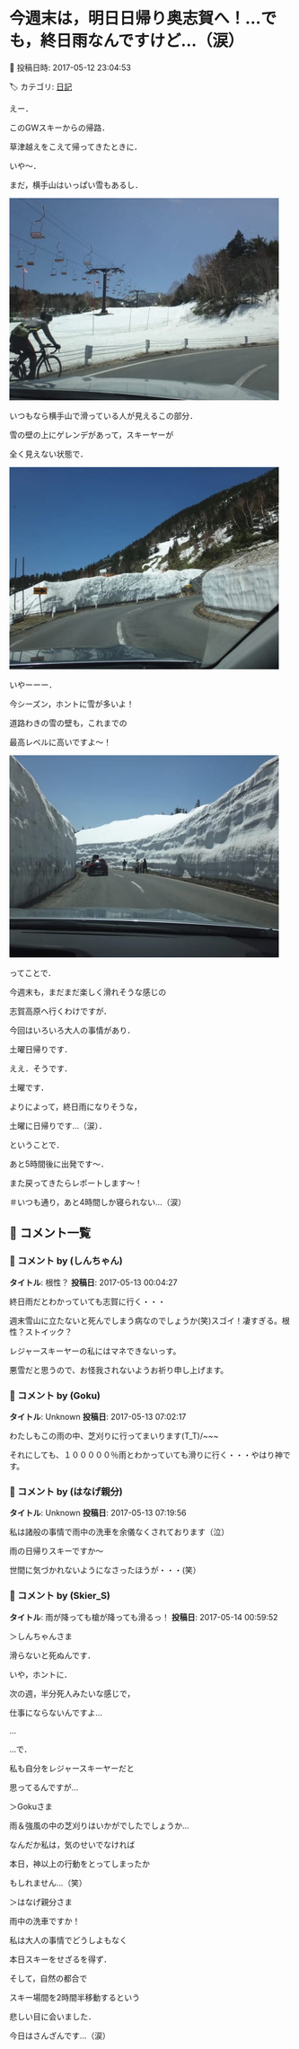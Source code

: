 # 今週末は，明日日帰り奥志賀へ！…でも，終日雨なんですけど…（涙）

📅 投稿日時: 2017-05-12 23:04:53

🏷️ カテゴリ: [日記](cc4b5682fb7b8b144980957a978653fb0.md)

えー．


このGWスキーからの帰路．


草津越えをこえて帰ってきたときに．





いや～．


まだ，横手山はいっぱい雪もあるし．




![92ba864fc0eaba9e40342061c1a7ae91.jpg](images/92ba864fc0eaba9e40342061c1a7ae91.jpg)







いつもなら横手山で滑っている人が見えるこの部分．


雪の壁の上にゲレンデがあって，スキーヤーが


全く見えない状態で．




![97c747d672c6c70f1ccdbea4cc7fc76b.jpg](images/97c747d672c6c70f1ccdbea4cc7fc76b.jpg)




いやーーー．


今シーズン，ホントに雪が多いよ！





道路わきの雪の壁も，これまでの


最高レベルに高いですよ～！




![415500bccfe3d2eed8f5ef8b2cfac407.jpg](images/415500bccfe3d2eed8f5ef8b2cfac407.jpg)







ってことで．


今週末も，まだまだ楽しく滑れそうな感じの


志賀高原へ行くわけですが．





今回はいろいろ大人の事情があり．


土曜日帰りです．





ええ．そうです．


土曜です．


よりによって，終日雨になりそうな，


土曜に日帰りです…（涙）．





ということで．


あと5時間後に出発です～．


また戻ってきたらレポートします～！





＃いつも通り，あと4時間しか寝られない…（涙）

## 💬 コメント一覧

### 💬 コメント by (しんちゃん)
**タイトル**: 根性？
**投稿日**: 2017-05-13 00:04:27

終日雨だとわかっていても志賀に行く・・・

週末雪山に立たないと死んでしまう病なのでしょうか(笑)スゴイ！凄すぎる。根性？ストイック？

レジャースキーヤーの私にはマネできないっす。

悪雪だと思うので、お怪我されないようお祈り申し上げます。

### 💬 コメント by (Goku)
**タイトル**: Unknown
**投稿日**: 2017-05-13 07:02:17

わたしもこの雨の中、芝刈りに行ってまいります(T_T)/~~~



それにしても、１０００００％雨とわかっていても滑りに行く・・・やはり神です。

### 💬 コメント by (はなげ親分)
**タイトル**: Unknown
**投稿日**: 2017-05-13 07:19:56

私は諸般の事情で雨中の洗車を余儀なくされております（泣）

雨の日帰りスキーですか～

世間に気づかれないようになさったほうが・・・(笑）

### 💬 コメント by (Skier_S)
**タイトル**: 雨が降っても槍が降っても滑るっ！
**投稿日**: 2017-05-14 00:59:52

＞しんちゃんさま

滑らないと死ぬんです．

いや，ホントに．

次の週，半分死人みたいな感じで，

仕事にならないんですよ…

…

…で．

私も自分をレジャースキーヤーだと

思ってるんですが…



＞Gokuさま

雨＆強風の中の芝刈りはいかがでしたでしょうか…

なんだか私は，気のせいでなければ

本日，神以上の行動をとってしまったか

もしれません…（笑）



＞はなげ親分さま

雨中の洗車ですか！

私は大人の事情でどうしよもなく

本日スキーをせざるを得ず．

そして，自然の都合で

スキー場間を2時間半移動するという

悲しい目に会いました．

今日はさんざんです…（涙）

